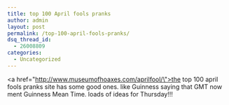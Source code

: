 ```yaml
---
title: top 100 April fools pranks
author: admin
layout: post
permalink: /top-100-april-fools-pranks/
dsq_thread_id:
  - 26008809
categories:
  - Uncategorized
---
```

<a href=\"http://www.museumofhoaxes.com/aprilfool/\">the top 100 april fools pranks</a> site has some good ones. like Guinness saying that GMT now ment Guinness Mean Time. loads of ideas for Thursday!!!